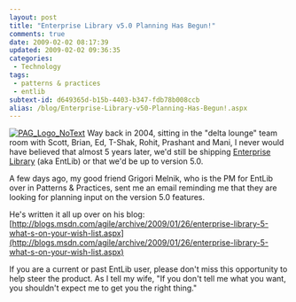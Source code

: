 ```yaml
---
layout: post
title: "Enterprise Library v5.0 Planning Has Begun!"
comments: true
date: 2009-02-02 08:17:39
updated: 2009-02-02 09:36:35
categories:
 - Technology
tags:
 - patterns & practices
 - entlib
subtext-id: d649365d-b15b-4403-b347-fdb78b008ccb
alias: /blog/Enterprise-Library-v50-Planning-Has-Begun!.aspx
---
```



[![PAG_Logo_NoText](/images/blog/PAG_Logo_NoText.png)](http://www.codeplex.com/entlib) Way back in 2004, sitting in the "delta lounge" team room with Scott, Brian, Ed, T-Shak, Rohit, Prashant and Mani, I never would have believed that almost 5 years later, we'd still be shipping [Enterprise Library](http://www.codeplex.com/entlib) (aka EntLib) or that we'd be up to version 5.0.

A few days ago, my good friend Grigori Melnik, who is the PM for EntLib over in Patterns & Practices, sent me an email reminding me that they are looking for planning input on the version 5.0 features.

He's written it all up over on his blog:   
[http://blogs.msdn.com/agile/archive/2009/01/26/enterprise-library-5-what-s-on-your-wish-list.aspx](http://blogs.msdn.com/agile/archive/2009/01/26/enterprise-library-5-what-s-on-your-wish-list.aspx)

If you are a current or past EntLib user, please don't miss this opportunity to help steer the product. As I tell my wife, "If you don't tell me what you want, you shouldn't expect me to get you the right thing."
